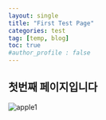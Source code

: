 ```yaml
---
layout: single
title: "First Test Page"
categories: test
tag: [temp, blog]
toc: true
#author_profile : false
---
```


## 첫번째 페이지입니다

![apple1](../../images/2022-06-06-first/apple1.jpeg)